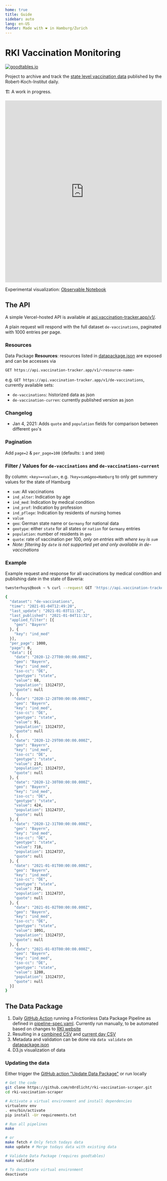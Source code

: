 ```yaml
---
home: true
title: Guide
sidebar: auto
lang: en-US
footer: Made with ❤️ in Hamburg/Zurich
---
```


<ToggleDarkMode/>

# RKI Vaccination Monitoring

[![goodtables.io](https://goodtables.io/badge/github/n0rdlicht/rki-vaccination-scraper.svg)](https://goodtables.io/github/n0rdlicht/rki-vaccination-scraper)

Project to archive and track the [state level vaccination data](https://www.rki.de/DE/Content/InfAZ/N/Neuartiges_Coronavirus/Daten/Impfquoten-Tab.html) published by the Robert-Koch-Institut daily.

🏗️ A work in progress.

<iframe width="100%" height="584" frameborder="0" src="https://observablehq.com/embed/@n0rdlicht/vaccination-tracker-germany?cell=viewof+geo&cell=viewof+indicator&cell=chart"></iframe>

Experimental visualization: [Observable Notebook](https://observablehq.com/@n0rdlicht/vaccination-tracker-germany)

## The API

A simple Vercel-hosted API is available at [api.vaccination-tracker.app/v1/](https://api.vaccination-tracker.app/v1/).

A plain request will respond with the full dataset `de-vaccinations`, paginated with 1000 entries per page.

### Resources

Data Package **Resources**: resources listed in [datapackage.json](datapackage.json) are exposed and can be accesses via

```sh
GET https://api.vaccination-tracker.app/v1/<resource-name>
```
e.g. `GET https://api.vaccination-tracker.app/v1/de-vaccinations`, currently available sets:
- `de-vaccinations`: historized data as json
- `de-vaccination-curren`: currently published version as json

### Changelog

- Jan 4, 2021: Adds `quote` and `population` fields for comparison between different `geo`'s

### Pagination
Add `page=2` & `per_page=100` (defaults: `1` and `1000`)

### Filter / Values for `de-vaccinations` and `de-vaccinations-current`
By column: `<key>=<value>`, e.g. `?key=sum&geo=Hamburg` to only get summery values for the state of Hamburg

- `sum`: All vaccinations
- `ind_alter`: Indication by age
- `ind_med`: Indication by medical condition
- `ind_prof`: Indication by profession
- `ind_pflege`: Indication by residents of nursing homes
- `value`
- `geo`: German state name or `Germany` for national data
- `geotype`: either `state` for all states or `nation` for `Germany` entries
- `population`: number of residents in `geo`
- `quote`: rate of vaccination per 100, *only on entries with where `key` is `sum`*
- *Note: filtering by `date` is not supported yet and only available in de-vaccinations*

### Example

Example request and response for all vaccinations by medical condition and publishing date in the state of Baveria:

```sh
twesterhuys@book ~ % curl --request GET 'https://api.vaccination-tracker.app/v1/de-vaccinations?key=ind_med&geo=Bayern'

{
  "dataset": "de-vaccinations",
  "time": "2021-01-04T12:49:20",
  "last_update": "2021-01-03T11:32",
  "last_published": "2021-01-04T11:32",
  "applied_filter": [{
    "geo": "Bayern"
  }, {
    "key": "ind_med"
  }],
  "per_page": 1000,
  "page": 0,
  "data": [{
    "date": "2020-12-27T00:00:00.000Z",
    "geo": "Bayern",
    "key": "ind_med",
    "iso-cc": "DE",
    "geotype": "state",
    "value": 68,
    "population": 13124737,
    "quote": null
  }, {
    "date": "2020-12-28T00:00:00.000Z",
    "geo": "Bayern",
    "key": "ind_med",
    "iso-cc": "DE",
    "geotype": "state",
    "value": 91,
    "population": 13124737,
    "quote": null
  }, {
    "date": "2020-12-29T00:00:00.000Z",
    "geo": "Bayern",
    "key": "ind_med",
    "iso-cc": "DE",
    "geotype": "state",
    "value": 214,
    "population": 13124737,
    "quote": null
  }, {
    "date": "2020-12-30T00:00:00.000Z",
    "geo": "Bayern",
    "key": "ind_med",
    "iso-cc": "DE",
    "geotype": "state",
    "value": 424,
    "population": 13124737,
    "quote": null
  }, {
    "date": "2020-12-31T00:00:00.000Z",
    "geo": "Bayern",
    "key": "ind_med",
    "iso-cc": "DE",
    "geotype": "state",
    "value": 718,
    "population": 13124737,
    "quote": null
  }, {
    "date": "2021-01-01T00:00:00.000Z",
    "geo": "Bayern",
    "key": "ind_med",
    "iso-cc": "DE",
    "geotype": "state",
    "value": 718,
    "population": 13124737,
    "quote": null
  }, {
    "date": "2021-01-02T00:00:00.000Z",
    "geo": "Bayern",
    "key": "ind_med",
    "iso-cc": "DE",
    "geotype": "state",
    "value": 1091,
    "population": 13124737,
    "quote": null
  }, {
    "date": "2021-01-03T00:00:00.000Z",
    "geo": "Bayern",
    "key": "ind_med",
    "iso-cc": "DE",
    "geotype": "state",
    "value": 1280,
    "population": 13124737,
    "quote": null
  }]
}
```

## The Data Package

1. Daily [GitHub Action](.github/workflows/main.yml) running a Frictionless Data Package Pipeline as defined in [pipeline-spec.yaml](pipeline-spec.yaml). Currently run manually, to be automated based on changes to [RKI website](https://www.rki.de/DE/Content/InfAZ/N/Neuartiges_Coronavirus/Daten/Impfquoten-Tab.html)
1. Resulting in a [combined CSV](data/de-vaccinations.csv) and [current day CSV](data/de-vaccinations-current.csv)
1. Metadata and validation can be done via `data validate` on [datapackage.json](datapackage.json)
1. D3.js visualization of data

### Updating the data

Either trigger the [GitHub action "Update Data Package"](https://github.com/n0rdlicht/rki-vaccination-scraper/actions) or run locally

```sh
# Get the code
git clone https://github.com/n0rdlicht/rki-vaccination-scraper.git
cd rki-vaccination-scraper

# Activate a virtual environment and install dependencies
virtualenv env
. env/bin/activate
pip install -Ur requirements.txt

# Run all pipelines
make

# or
make fetch # Only fetch todays data
make update # Merge todays data with existing data

# Validate Data Package (requires goodtables)
make validate

# To deactivate virtual environment
deactivate
```